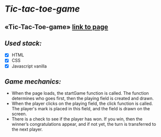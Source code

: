 # _Tic-tac-toe-game_

## «Tic-Tac-Toe-game» [link to page](https://nda17.github.io/Tic-tac-toe_game/)

## _Used stack:_
- [x] HTML
- [x] CSS
- [x] Javascript vanilla

## _Game mechanics:_

- When the page loads, the startGame function is called. The function determines who goes first, then the playing field is created and drawn.
- When the player clicks on the playing field, the click function is called. The player's mark is placed in this field, and the field is drawn on the screen.
- There is a check to see if the player has won. If you win, then the winner’s congratulations appear, and if not yet, the turn is transferred to the next player.




